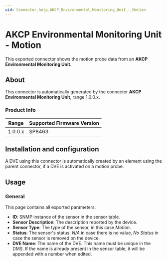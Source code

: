 ```yaml
---
uid: Connector_help_AKCP_Environmental_Monitoring_Unit_-_Motion
---
```


# AKCP Environmental Monitoring Unit - Motion

This exported connector shows the motion probe data from an **AKCP Environmental Monitoring Unit.**

## About

This connector is automatically generated by the connector **AKCP Environmental Monitoring Unit**, range 1.0.0.x.

### Product Info

| Range | Supported Firmware Version |
|------------------|-----------------------------|
| 1.0.0.x          | SP8463                      |

## Installation and configuration

A DVE using this connector is automatically created by an element using the parent connector, if a DVE is activated on a motion probe.

## Usage

### General

This page contains all exported parameters:

- **ID**: SNMP instance of the sensor in the sensor table.
- **Sensor Description**: The description reported by the device.
- **Sensor Type**: The type of the sensor, in this case *Motion*.
- **Status**: The sensor's status. *N/A* in case there is no value, *No Status* in case the sensor is removed on the device.
- **DVE Name**: The name of the DVE. This name must be unique in the DMS. If the name is already present in the sensor table, it will be appended with a number when edited.
